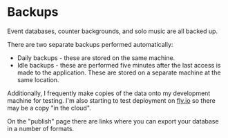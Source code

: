 # Backups

Event databases, counter backgrounds, and solo music are all backed up.

There are two separate backups performed automatically:

  * Daily backups - these are stored on the same machine.
  * Idle backups - these are performed five minutes after the last access is made
    to the application.  These are stored on a separate machine at the
    same location.

Additionally, I frequently make copies of the data onto my development machine
for testing.  I'm also starting to test deployment on [fly.io](https://fly.io/)
so there may be a copy "in the cloud".

On the "publish" page there are links where you can export your database in
a number of formats.